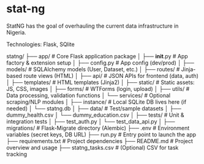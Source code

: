 # stat-ng

StatNG has the goal of overhauling the current data infrastructure in Nigeria.

Technologies: Flask, SQlite

statng/
├── app/                         # Core Flask application package
│   ├── __init__.py              # App factory & extension setup
│   ├── config.py                # App config (dev/prod)
│   ├── models/                  # SQLAlchemy models (User, Dataset, etc.)
│   ├── routes/                  # Jinja-based route views (HTML)
│   ├── api/                     # JSON APIs for frontend (data, auth)
│   ├── templates/               # HTML templates (Jinja2)
│   ├── static/                  # Static assets: JS, CSS, images
│   ├── forms/                   # WTForms (login, upload)
│   ├── utils/                   # Data processing, validation functions
│   └── services/                # Optional scraping/NLP modules
│
├── instance/                    # Local SQLite DB lives here (if needed)
│   └── statng.db
│
├── data/                        # Test/sample datasets
│   ├── dummy_health.csv
│   └── dummy_education.csv
│
├── tests/                       # Unit & integration tests
│   ├── test_auth.py
│   └── test_data_api.py
│
├── migrations/                  # Flask-Migrate directory (Alembic)
├── .env                         # Environment variables (secret keys, DB URL)
├── run.py                       # Entry point to launch the app
├── requirements.txt             # Project dependencies
├── README.md                    # Project overview and usage
├── statng_tasks.csv             # (Optional) CSV for task tracking

